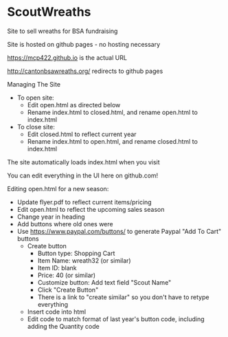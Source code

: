 # ScoutWreaths
Site to sell wreaths for BSA fundraising

Site is hosted on github pages - no hosting necessary

https://mcp422.github.io is the actual URL

http://cantonbsawreaths.org/ redirects to github pages

Managing The Site

* To open site:
    * Edit open.html as directed below
    * Rename index.html to closed.html, and rename open.html to index.html 
* To close site: 
    * Edit closed.html to reflect current year
    * Rename index.html to open.html, and rename closed.html to index.html 

The site automatically loads index.html when you visit

You can edit everything in the UI here on github.com! 

Editing open.html for a new season:
* Update flyer.pdf to reflect current items/pricing
* Edit open.html to reflect the upcoming sales season
* Change year in heading
* Add buttons where old ones were
* Use https://www.paypal.com/buttons/ to generate Paypal "Add To Cart" buttons
    * Create button
        * Button type: Shopping Cart
        * Item Name: wreath32 (or similar)
        * Item ID: blank
        * Price: 40 (or similar)
        * Customize button: Add text field "Scout Name"
        * Click "Create Button"
        * There is a link to "create similar" so you don't have to retype everything
    * Insert code into html
    * Edit code to match format of last year's button code, including adding the Quantity code
